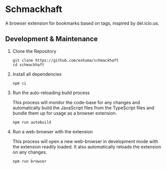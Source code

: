 # Schmackhaft

A browser extension for bookmarks based on tags, inspired by del.icio.us.

## Development & Maintenance

1. Clone the Repository

   ```
   git clone https://github.com/exhuma/schmackhaft
   cd schmackhaft
   ```

1. Install all dependencies

   ```
   npm ci
   ```

1. Run the auto-reloading build process

   This process will monitor the code-base for any changes and automatically
   build the JavaScript files from the TypeScript files and bundle them up for
   usage as a browser extension.

   ```
   npm run autobuild
   ```

1. Run a web-browser with the extension

   This process will open a new web-browser in development mode with the
   extension readily loaded. It also automatically reloads the extension on any
   changes.

   ```
   npm run browser
   ```
